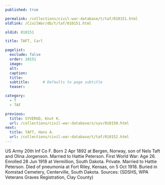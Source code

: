 ```yaml
---
published: true

permalink: /collections/civil-war-database/t/taf/010151.html
oldlink: /CivilWar/db/t/taf/010151.html

oldid: 010151

title: TAFT, Carl

pagelist:
  exclude: false
  order: 10151
  image: 
  alt:
  caption:
  title:
  subtitle:      # Defaults to page subtitle
  teaser:

category: 
  - T 
  - TAF

previous:
  title: SYVERUD, Knut K.
  url: /collections/civil-war-database/s/syv/010150.html  
next:
  title: TAFT, Hans A.
  url: /collections/civil-war-database/t/taf/010152.html   
---
```

US Army 20th Inf Co F. Born 2 Apr 1892 at Bergen, Norway, son of Nels Taft and Olina Jorgenson. Married to Hattie Peterson. First World War: Age 26. Enrolled 28 Jun 1918 at Vermillion, South Dakota. Private. Married to Hattie Peterson. Died of pneumonia at Fort Riley, Kensas, on 5 Oct 1918. Buried in Komstad Cemetery, Centerville, South Dakota. Sources: (SDSHS, WPA Veterans Graves Registration, Clay County)